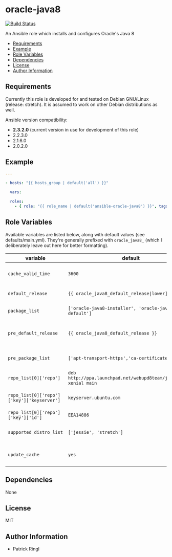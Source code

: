 # oracle-java8

[![Build Status](https://travis-ci.org/pari-/ansible-oracle-java8.svg?branch=master)](https://travis-ci.org/pari-/ansible-oracle-java8)

An Ansible role which installs and configures Oracle's Java 8

<!-- toc -->

- [Requirements](#requirements)
- [Example](#example)
- [Role Variables](#role-variables)
- [Dependencies](#dependencies)
- [License](#license)
- [Author Information](#author-information)

<!-- tocstop -->

## Requirements

Currently this role is developed for and tested on Debian GNU/Linux (release: stretch). It is assumed to work on other Debian distributions as well.

Ansible version compatibility:

- __2.3.2.0__ (current version in use for development of this role) 
- 2.2.3.0
- 2.1.6.0
- 2.0.2.0

## Example

```yaml
---

- hosts: "{{ hosts_group | default('all') }}"

  vars:

  roles:
    - { role: "{{ role_name | default('ansible-oracle-java8') }}", tags: ['oracle-java8'] }
```

## Role Variables

Available variables are listed below, along with default values (see defaults/main.yml). They're generally prefixed with `oracle_java8_` (which I deliberately leave out here for better formatting).

variable | default | notes
-------- | ------- | -----
`cache_valid_time` | `3600` | `Update the apt cache if its older than the set value (in seconds)`
`default_release` | `{{ oracle_java8_default_release\|lower] }}` | `The default release to install packages from`
`package_list` | `['oracle-java8-installer', 'oracle-java8-set-default']` | `The list of packages to be installed`
`pre_default_release` | `{{ oracle_java8_default_release }}` | `The default release to install packages (pre_package_list) from`
`pre_package_list` | `['apt-transport-https','ca-certificates']` | `The list of prerequisite packages to be installed`
`repo_list[0]['repo']` | `deb http://ppa.launchpad.net/webupd8team/java/ubuntu xenial main` | `Source string for the repositories`
`repo_list[0]['repo']['key']['keyserver']` | `keyserver.ubuntu.com` | `Keyserver to retrieve the key (for the repository) from`
`repo_list[0]['repo']['key']['id']` | `EEA14886` | `Identifier of (the repository) key`
`supported_distro_list` | `['jessie', 'stretch']` | `A list of distribution releases this role supports`
`update_cache` | `yes` | `Run the equivalent of apt-get update before the operation`

## Dependencies

None

## License

MIT

## Author Information

* Patrick Ringl
